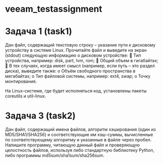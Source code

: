 # veeam_testassignment
# Задача 1 (task1)
Дан файл, содержащий текстовую строку – указание пути к дисковому устройству в системе
Linux. Прочитайте файл и выведите на экран (stdout) следующую информацию о дисковом
устройстве:
 Тип устройства, например: disk, part, lvm, rom;
 Общий объем в гигабайтах;
 В тех случаях, когда имеет смысл (например, если путь – это раздел диска), выведите
также:
o Объём свободного пространства в мегабайтах;
o Тип файловой системы, например: ext4, swap;
o Точку монтирования.

На Linux-системе, где будет исполняться код, установлены пакеты coreutils и util-linux.

# Задача 3 (task2)
Дан файл, содержащий имена файлов, алгоритм хэширования (один из MD5/SHA1/SHA256) и
соответствующие им хэш-суммы, вычисленные по соответствующему алгоритму и указанные в
файле через пробел. Напишите программу, читающую данный файл и проверяющую
целостность файлов, используя либо стандартную библиотеку Python, либо программы
md5sum/sha1sum/sha256sum.
